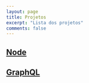 ```yaml
---
layout: page
title: Projetos
excerpt: "Lista dos projetos"
comments: false
---
```


## [Node](https://github.com/Rondinelly/rondinelly.github.io/tree/master/projects/Node)

## [GraphQL](https://github.com/Rondinelly/test-GraphQL)